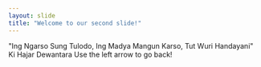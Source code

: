 ```yaml
---
layout: slide
title: "Welcome to our second slide!"
---
```

"Ing Ngarso Sung Tulodo, Ing Madya Mangun Karso, Tut Wuri Handayani" Ki Hajar Dewantara
Use the left arrow to go back!
